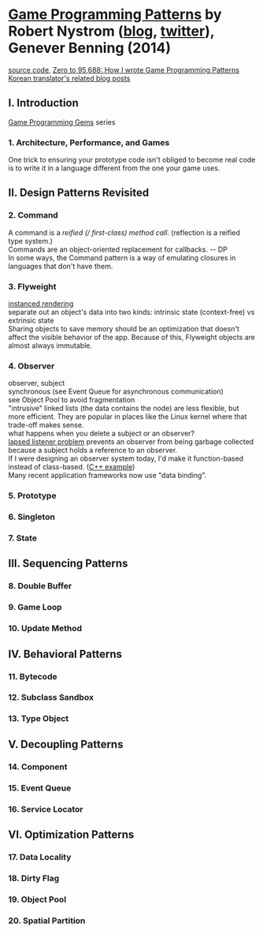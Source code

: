# [Game Programming Patterns][homepage] by Robert Nystrom ([blog][author_blog], [twitter][author_twitter]), Genever Benning (2014)

[source code][source_code], [Zero to 95,688: How I wrote Game Programming Patterns][zero_to_95688_how_i_wrote_game_programming_patterns]<br>
[Korean translator's related blog posts][korean_blog_posts]

[homepage]: http://gameprogrammingpatterns.com/
[author_blog]: http://journal.stuffwithstuff.com/
[author_twitter]: https://twitter.com/munificentbob
[source_code]: https://github.com/munificent/game-programming-patterns
[zero_to_95688_how_i_wrote_game_programming_patterns]: http://journal.stuffwithstuff.com/2014/04/22/zero-to-95688-how-i-wrote-game-programming-patterns/
[korean_blog_posts]: http://parkpd.egloos.com/tag/게임프로그래밍패턴

## I. Introduction

[Game Programming Gems][game_programming_gems] series

[game_programming_gems]: http://www.satori.org/game-programming-gems/

### 1. Architecture, Performance, and Games

One trick to ensuring your prototype code isn't obliged to become real code is
 to write it in a language different from the one your game uses.

## II. Design Patterns Revisited

### 2. Command

A command is a *reified (/ first-class) method call*. (reflection is a reified
 type system.)<br>
Commands are an object-oriented replacement for callbacks. -- DP<br>
In some ways, the Command pattern is a way of emulating closures in languages
 that don't have them.

### 3. Flyweight

[instanced rendering][instanced_rendering]<br>
separate out an object's data into two kinds: intrinsic state (context-free) vs
 extrinsic state<br>
Sharing objects to save memory should be an optimization that doesn't affect the
 visible behavior of the app. Because of this, Flyweight objects are almost
 always immutable.

[instanced_rendering]: https://en.wikipedia.org/wiki/Geometry_instancing

### 4. Observer

observer, subject<br>
synchronous (see Event Queue for asynchronous communication)<br>
see Object Pool to avoid fragmentation<br>
"intrusive" linked lists (the data contains the node) are less flexible, but
 more efficient. They are popular in places like the Linux kernel where that
 trade-off makes sense.<br>
what happens when you delete a subject or an observer?<br>
[lapsed listener problem][lapsed_listener_problem] prevents an observer from
 being garbage collected because a subject holds a reference to an observer.<br>
If I were designing an observer system today, I'd make it function-based instead
 of class-based. ([C++ example][generic_type_safe_delegations_and_events_in_cpp])<br>
Many recent application frameworks now use "data binding".

[lapsed_listener_problem]: https://en.wikipedia.org/wiki/Lapsed_listener_problem
[generic_type_safe_delegations_and_events_in_cpp]: https://blog.molecular-matters.com/2011/09/19/generic-type-safe-delegates-and-events-in-c/

### 5. Prototype

### 6. Singleton

### 7. State

## III. Sequencing Patterns

### 8. Double Buffer

### 9. Game Loop

### 10. Update Method

## IV. Behavioral Patterns

### 11. Bytecode

### 12. Subclass Sandbox

### 13. Type Object

## V. Decoupling Patterns

### 14. Component

### 15. Event Queue

### 16. Service Locator

## VI. Optimization Patterns

### 17. Data Locality

### 18. Dirty Flag

### 19. Object Pool

### 20. Spatial Partition

